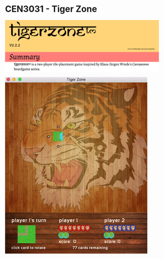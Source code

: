# CEN3031 - Tiger Zone

 ![alt tag](images/descrip.png)

<!--- and
[How To Play](https://github.com/thomas1242/Tiger-Zone/blob/master/Game Rules/TigerZone - Tournament Rules v2.2.pdf)
-->
 ![alt tag](images/demoCroc_fast.gif)



